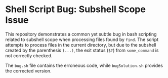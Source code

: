 # Shell Script Bug: Subshell Scope Issue

This repository demonstrates a common yet subtle bug in bash scripting related to subshell scope when processing files found by `find`. The script attempts to process files in the current directory, but due to the subshell created by the parenthesis `(...)`, the exit status (`$?`) from `some_command` is not correctly checked. 

The `bug.sh` file contains the erroneous code, while `bugSolution.sh` provides the corrected version. 